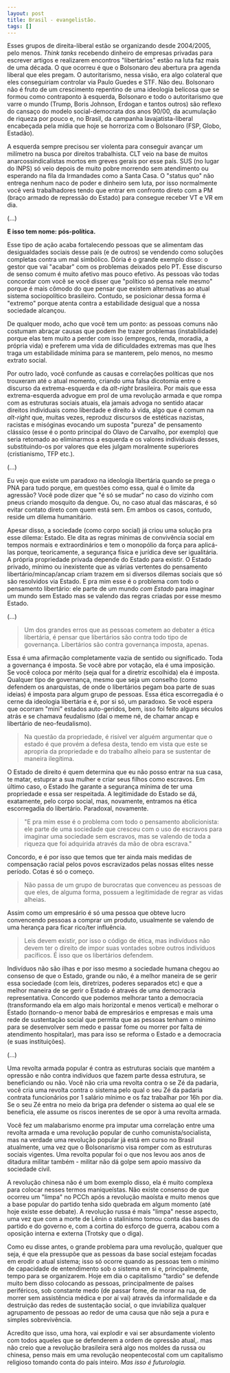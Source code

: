 ```yaml
---
layout: post
title: Brasil - evangelistão.
tags: []
---
```


Esses grupos de direita-liberal estão se organizando desde 2004/2005, pelo menos. *Think tanks* recebendo dinheiro de empresas privadas para  escrever artigos e realizarem encontros "libertários" estão na luta faz  mais de uma década. O que ocorreu é que o Bolsonaro deu abertura pra  agenda liberal que eles pregam. O autoritarismo, nessa visão, era algo  colateral que eles conseguiriam controlar via Paulo Guedes e STF. Não  deu. Bolsonaro não é fruto de um crescimento repentino de uma ideologia  belicosa que se formou como contraponto à esquerda, Bolsonaro e todo o  autoritarismo que varre o mundo (Trump, Boris Johnson, Erdogan e tantos  outros) são reflexo do cansaço do modelo social-democrata dos anos  90/00, da acumulação de riqueza por pouco e, no Brasil, da campanha  lavajatista-liberal encabeçada pela mídia que hoje se horroriza com o  Bolsonaro (FSP, Globo, Estadão).

A esquerda sempre precisou ser violenta para conseguir avançar um  milímetro na busca por direitos trabalhista. CLT veio na base de muitos anarcossindicalistas mortos em greves gerais por esse país. SUS (no lugar do INPS) só veio depois de muito pobre morrendo sem atendimento ou  esperando na fila da Irmandades como a Santa Casa. O "status quo" não  entrega nenhum naco de poder e dinheiro sem luta, por isso normalmente  você verá trabalhadores tendo que entrar em confronto direto com a PM  (braço armado de repressão do Estado) para consegue receber VT e VR em  dia.

(...)

**E isso tem nome: pós-política.** 

Esse tipo de ação acaba fortalecendo pessoas que se alimentam das desigualdades sociais desse país (e de  outros) se vendendo como soluções completas contra um mal simbólico.  Dória é o grande exemplo disso: o gestor que vai "acabar" com os  problemas deixados pelo PT. Esse discurso de senso comum é muito afetivo mas pouco efetivo. As pessoas vão todas concordar com você se você  disser que "político só pensa nele mesmo" porque é mais cômodo do que  pensar que existem alternativas ao atual sistema sociopolítico  brasileiro. Contudo, se posicionar dessa forma é "extremo" porque atenta contra a estabilidade desigual que a nossa sociedade alcançou.

De qualquer modo, acho que você tem um ponto: as pessoas comuns não  costumam abraçar causas que podem lhe trazer problemas (instabilidade)  porque elas tem muito a perder com isso (empregos, renda, moradia, a  própria vida) e preferem uma vida de dificuldades extremas mas que lhes  traga um estabilidade mínima para se manterem, pelo menos, no mesmo  extrato social. 

Por outro lado, você confunde as causas e correlações políticas que  nos trouxeram até o atual momento, criando uma falsa dicotomia entre o  discurso da extrema-esquerda e da *alt-right* brasileira. Por mais que  essa extrema-esquerda advogue em prol de uma revolução armada e que  rompa com as estruturas sociais atuais, ela jamais advoga no sentido  atacar direitos individuais como liberdade e direito à vida, algo que é  comum na *alt-right* que, muitas vezes, reproduz discursos de estéticas  nazistas, racistas e misóginas evocando um suposta "pureza" de  pensamento clássico (esse é o ponto principal do Olavo de Carvalho, por  exemplo) que seria retomado ao eliminarmos a esquerda e os valores  individuais desses, substituindo-os por valores que eles julgam  moralmente superiores (cristianismo, TFP etc.).

(...)

Eu vejo que existe um paradoxo na ideologia libertária quando se  prega o PNA para tudo porque, em questões como essa, qual é o limite da  agressão? Você pode dizer que "é só se mudar" no caso do vizinho com  pneus criando mosquito da dengue. Ou, no caso atual das máscaras, é só  evitar contato direto com quem está sem. Em ambos os casos, contudo,  reside um dilema humanitário.

Apesar disso, a sociedade (como corpo social) já criou uma solução  pra esse dilema: Estado. Ele dita as regras mínimas de convivência  social em tempos normais e extraordinários e tem o monopólio da força  para aplicá-las porque, teoricamente, a segurança física e jurídica deve ser igualitária. A própria propriedade privada depende do Estado para  existir. O Estado privado, mínimo ou inexistente que as várias vertentes do pensamento libertário/mincap/ancap criam trazem em si diversos  dilemas sociais que só são resolvidos via Estado. E pra mim esse é o  problema com todo o pensamento libertário: ele parte de um mundo *com Estado* para imaginar um mundo sem Estado mas se valendo das regras criadas por esse mesmo Estado.

(...)

> Um dos grandes erros que as pessoas cometem ao debater a ética  libertária, é pensar que libertários são contra todo tipo de governança. Libertários são contra governança imposta, apenas.

Essa é uma afirmação completamente vazia de sentido ou significado.  Toda a governança é imposta. Se você abre por votação, ela é uma  imposição. Se você coloca por mérito (seja qual for a diretriz  escolhida) ela é imposta. Qualquer tipo de governança, mesmo que seja um conselho (como defendem os anarquistas, de onde o libertários pegam boa parte de suas ideias) é imposta para algum grupo de pessoas. Essa ética escorregadia é o cerne da ideologia libertária e é, por si só, um  paradoxo. Se você espera que ocorram "mini" estados auto-geridos, bem,  isso foi feito alguns séculos atrás e se chamava feudalismo (daí o meme  né, de chamar ancap e libertário de neo-feudalismo).

> Na questão da propriedade, é risível ver alguém argumentar que o  estado é que provém a defesa desta, tendo em vista que este se apropria  da propriedade e do trabalho alheio para se sustentar de maneira  ilegítima. 

O Estado de direito é quem determina que eu não posso entrar na sua  casa, te matar, estuprar a sua mulher e criar seus filhos como escravos. Em último caso, o Estado lhe garante a segurança mínima de ter uma  propriedade e essa ser respeitada. A legitimidade do Estado se dá,  exatamente, pelo corpo social, mas, novamente, entramos na ética  escorregadia do libertário. Paradoxal, novamente.

> "E pra mim esse é o problema com todo o pensamento abolicionista: ele parte de uma sociedade que cresceu com o uso de escravos para imaginar  uma sociedade sem escravos, mas se valendo de toda a riqueza que foi  adquirida através da mão de obra escrava."

Concordo, e é por isso que temos que ter ainda mais medidas de  compensação racial pelos povos escravizados pelas nossas elites nesse  período. Cotas é só o começo.

> Não passa de um grupo de burocratas que convenceu as pessoas de que  eles, de alguma forma, possuem a legitimidade de regrar as vidas  alheias.

Assim como um empresário é só uma pessoa que obteve lucro convencendo pessoas a comprar um produto, usualmente se valendo de uma herança para ficar rico/ter influência.

> Leis devem existir, por isso o código de ética, mas indivíduos não  devem ter o direito de impor suas vontades sobre outros indivíduos  pacíficos. É isso que os libertários defendem.

Indivíduos não são ilhas e por isso mesmo a sociedade humana chegou  ao consenso de que o Estado, grande ou não, é a melhor maneira de se  gerir essa sociedade (com leis, diretrizes, poderes separados etc) e que a melhor maneira de se gerir o Estado é através de uma democracia  representativa. Concordo que podemos melhorar tanto a democracia  (transformando ela em algo mais horizontal e menos vertical) e melhorar o Estado (tornando-o menor babá de empresários e empresas e mais uma rede de sustentação social que permita que as pessoas tenham o mínimo para  se desenvolver sem medo e passar fome ou morrer por falta de atendimento hospitalar), mas para isso se reforma o Estado e a democracia (e suas  instituições).

(...)

Uma revolta armada popular é contra as estruturas sociais que mantém a  opressão e não contra indivíduos que fazem parte dessa estrutura, se  beneficiando ou não. Você não cria uma revolta contra o se Zé da  padaria, você cria uma revolta contra o sistema pelo qual o seu Zé da  padaria contrata funcionários por 1 salário mínimo e os faz trabalhar  por 16h por dia. Se o seu Zé entra no meio da briga pra defender o  sistema ao qual ele se beneficia, ele assume os riscos inerentes de se  opor à uma revolta armada.

Você fez um malabarismo enorme pra imputar uma correlação entre uma  revolta armada e uma revolução popular de cunho comunista/socialista,  mas na verdade uma revolução popular já está em curso no Brasil  atualmente, uma vez que o Bolsonarismo visa romper com as estruturas  sociais vigentes. Uma revolta popular foi o que nos levou aos anos de  ditadura militar também - militar não dá golpe sem apoio massivo da  sociedade civil.

A revolução chinesa não é um bom exemplo disso, ela é muito complexa  para colocar nesses termos maniqueístas. Não existe consenso de que  ocorreu um "limpa" no PCCh após a revolução maoísta e muito menos que a  base popular do partido tenha sido quebrada em algum momento (até hoje  existe esse debate). A revolução russa é mais "limpa" nesse aspecto, uma vez que com a morte de Lênin o stalinismo tomou conta das bases do  partido e do governo e, com a cortina do esforço de guerra, acabou com a oposição interna e externa (Trotsky que o diga).

Como eu disse antes, o grande problema para uma revolução, qualquer  que seja, é que ela pressupõe que as pessoas da base social estejam  focadas em erodir o atual sistema; isso só ocorre quando as pessoas tem o mínimo de capacidade de entendimento sob o sistema em si e,  principalmente, tempo para se organizarem. Hoje em dia o capitalismo  "tardio" se defende muito bem disso colocando as pessoas, principalmente de países periféricos, sob constante medo (de passar fome, de morar na  rua, de morrer sem assistência médica e por aí vai) através da informalidade e da destruição das redes de sustentação social, o que inviabiliza qualquer  agrupamento de pessoas ao redor de uma causa que não seja a pura e  simples sobrevivência. 

Acredito que isso, uma hora, vai explodir e vai ser absurdamente  violento com todos aqueles que se defenderem a ordem de opressão atual,. mas não creio que a revolução brasileira será algo nos moldes da russa  ou chinesa, penso mais em uma revolução neopentecostal com um  capitalismo religioso tomando conta do país inteiro. *Mas isso é futurologia.*
